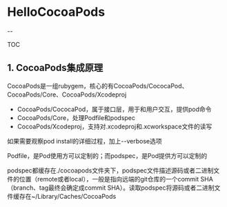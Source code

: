 # HelloCocoaPods
--

TOC

## 1. CocoaPods集成原理

CocoaPods是一组rubygem，核心的有CocoaPods/CococaPod、CocoaPods/Core、CocoaPods/Xcodeproj

* CocoaPods/CococaPod，属于接口层，用于和用户交互，提供pod命令
* CocoaPods/Core，处理Podfile和podspec
* CocoaPods/Xcodeproj，支持对.xcodeproj和.xcworkspace文件的读写

如果需要观察pod install的详细过程，加上--verbose选项

Podfile，是Pod使用方可以定制的；而podspec，是Pod提供方可以定制的

podspec都缓存在./cocoapods文件夹下，podspec文件描述源码或者二进制文件的位置（remote或者local），一般是指向远端的git仓库的一个commit SHA（branch、tag最终会确定成commit SHA）。读取podspec将源码或者二进制文件缓存在~/Library/Caches/CocoaPods

